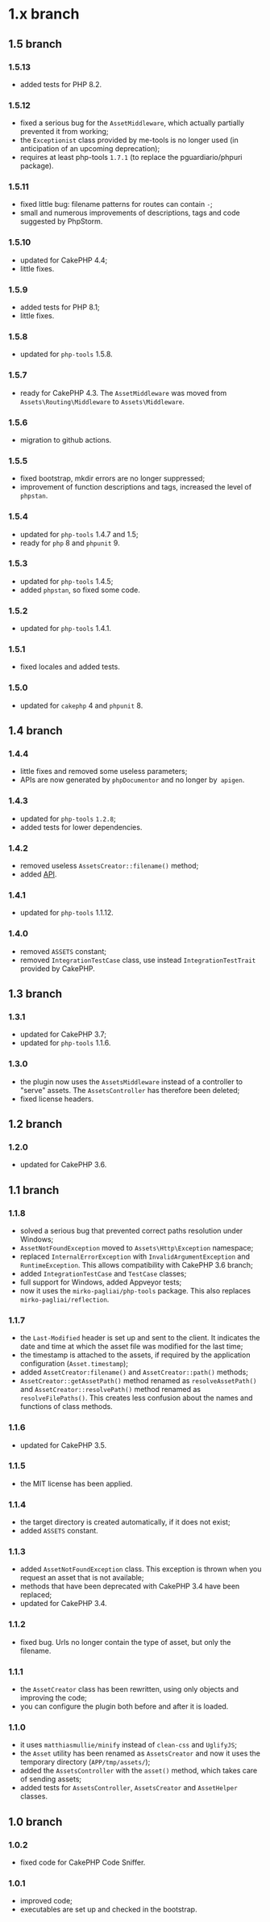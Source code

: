 # 1.x branch
## 1.5 branch
### 1.5.13
* added tests for PHP 8.2.

### 1.5.12
* fixed a serious bug for the `AssetMiddleware`, which actually partially prevented it from working;
* the `Exceptionist` class provided by me-tools is no longer used (in anticipation of an upcoming deprecation);
* requires at least php-tools `1.7.1` (to replace the pguardiario/phpuri package).

### 1.5.11
* fixed little bug: filename patterns for routes can contain `-`;
* small and numerous improvements of descriptions, tags and code suggested by PhpStorm.

### 1.5.10
* updated for CakePHP 4.4;
* little fixes.

### 1.5.9
* added tests for PHP 8.1;
* little fixes.

### 1.5.8
* updated for `php-tools` 1.5.8.

### 1.5.7
* ready for CakePHP 4.3. The `AssetMiddleware` was moved from `Assets\Routing\Middleware` to `Assets\Middleware`.

### 1.5.6
* migration to github actions.

### 1.5.5
* fixed bootstrap, mkdir errors are no longer suppressed;
* improvement of function descriptions and tags, increased the level of `phpstan`.

### 1.5.4
* updated for `php-tools` 1.4.7 and 1.5;
* ready for `php` 8 and `phpunit` 9.

### 1.5.3
* updated for `php-tools` 1.4.5;
* added `phpstan`, so fixed some code.

### 1.5.2
* updated for `php-tools` 1.4.1.

### 1.5.1
* fixed locales and added tests.

### 1.5.0
* updated for `cakephp` 4 and `phpunit` 8.

## 1.4 branch
### 1.4.4
* little fixes and removed some useless parameters;
* APIs are now generated by `phpDocumentor` and no longer by` apigen`.

### 1.4.3
* updated for `php-tools` `1.2.8`;
* added tests for lower dependencies.

### 1.4.2
* removed useless `AssetsCreator::filename()` method;
* added [API](https://mirko-pagliai.github.io/cakephp-assets).

### 1.4.1
* updated for `php-tools` 1.1.12.

### 1.4.0
* removed `ASSETS` constant;
* removed `IntegrationTestCase` class, use instead `IntegrationTestTrait` provided by CakePHP.

## 1.3 branch
### 1.3.1
* updated for CakePHP 3.7;
* updated for `php-tools` 1.1.6.

### 1.3.0
* the plugin now uses the `AssetsMiddleware` instead of a controller to "serve" assets. The `AssetsController` has
  therefore been deleted;
* fixed license headers.

## 1.2 branch
### 1.2.0
* updated for CakePHP 3.6.

## 1.1 branch
### 1.1.8
* solved a serious bug that prevented correct paths resolution under Windows;
* `AssetNotFoundException` moved to `Assets\Http\Exception` namespace;
* replaced `InternalErrorException` with `InvalidArgumentException` and
    `RuntimeException`. This allows compatibility with CakePHP 3.6 branch;
* added `IntegrationTestCase` and `TestCase` classes;
* full support for Windows, added Appveyor tests;
* now it uses the `mirko-pagliai/php-tools` package. This also replaces `mirko-pagliai/reflection`.

### 1.1.7
* the `Last-Modified` header is set up and sent to the client. It indicates the
    date and time at which the asset file was modified for the last time;
* the timestamp is attached to the assets, if required by the application configuration (`Asset.timestamp`);
* added `AssetCreator:filename()` and `AssetCreator::path()` methods;
* `AssetCreator::getAssetPath()` method renamed as `resolveAssetPath()` and `AssetCreator::resolvePath()` method renamed
  as `resolveFilePaths()`. This creates less confusion about the names and functions of class methods.

### 1.1.6
* updated for CakePHP 3.5.

### 1.1.5
* the MIT license has been applied.

### 1.1.4
* the target directory is created automatically, if it does not exist;
* added `ASSETS` constant.

### 1.1.3
* added `AssetNotFoundException` class. This exception is thrown when you request an asset that is not available;
* methods that have been deprecated with CakePHP 3.4 have been replaced;
* updated for CakePHP 3.4.

### 1.1.2
* fixed bug. Urls no longer contain the type of asset, but only the filename.

### 1.1.1
* the `AssetCreator` class has been rewritten, using only objects and improving the code;
* you can configure the plugin both before and after it is loaded.

### 1.1.0
* it uses `matthiasmullie/minify` instead of `clean-css` and `UglifyJS`;
* the `Asset` utility has been renamed as `AssetsCreator` and now it uses the temporary directory (`APP/tmp/assets/`);
* added the `AssetsController` with the `asset()` method, which takes care of sending assets;
* added tests for `AssetsController`, `AssetsCreator` and `AssetHelper` classes.

## 1.0 branch
### 1.0.2
* fixed code for CakePHP Code Sniffer.

### 1.0.1
* improved code;
* executables are set up and checked in the bootstrap.
